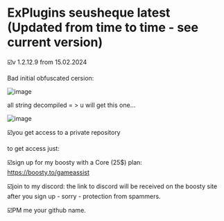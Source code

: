 # ExPlugins seusheque latest (Updated from time to time - see current version)

☑️v 1.2.12.9 from 15.02.2024

Bad initial obfuscated cersion:

![image](https://github.com/vlaskinarita/ExPlugins_seusheque_latest/assets/120003563/24773f0e-f602-411f-a0e0-8f77510057f5)

all string decompiled  = > u will get this one...

![image](https://github.com/vlaskinarita/ExPlugins_seusheque_latest/assets/120003563/6901d309-62d9-4456-b653-5b4cf9d73ae9)


☑️you get access to a private repository

to get access just:

☑️sign up for my boosty with a Core (25$) plan: https://boosty.to/gameassist

☑️join to my discord: the link to discord will be received on the boosty site after you sign up - sorry - protection from spammers.

☑️PM me your github name.
